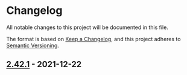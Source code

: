 
# Changelog
All notable changes to this project will be documented in this file.

The format is based on [Keep a Changelog](https://keepachangelog.com/en/1.0.0/),
and this project adheres to [Semantic Versioning](https://semver.org/spec/v2.0.0.html).



## [2.42.1] - 2021-12-22
[2.42.1]: https://github.com/ArtemNikolaev/toLiveToPay/releases/tag/v2.42.1
